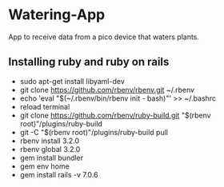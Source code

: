 # Watering-App
App to receive data from a pico device that waters plants.

## Installing ruby and ruby on rails
- sudo apt-get install libyaml-dev
- git clone https://github.com/rbenv/rbenv.git ~/.rbenv
- echo 'eval "$(~/.rbenv/bin/rbenv init - bash)"' >> ~/.bashrc
- reload terminal
- git clone https://github.com/rbenv/ruby-build.git "$(rbenv root)"/plugins/ruby-build
- git -C "$(rbenv root)"/plugins/ruby-build pull
- rbenv install 3.2.0
- rbenv global 3.2.0
- gem install bundler
- gem env home
- gem install rails -v 7.0.6
